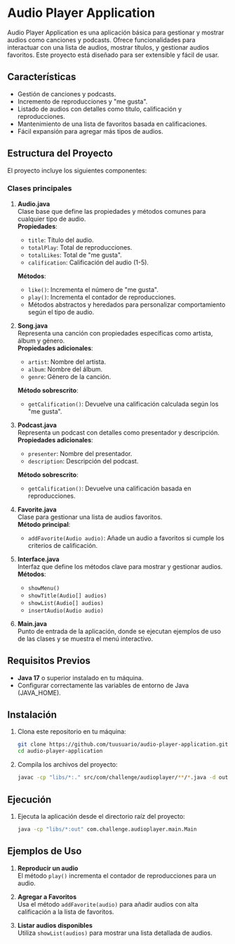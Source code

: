 # Audio Player Application

Audio Player Application es una aplicación básica para gestionar y mostrar audios como canciones y podcasts. Ofrece funcionalidades para interactuar con una lista de audios, mostrar títulos, y gestionar audios favoritos. Este proyecto está diseñado para ser extensible y fácil de usar.

## Características

- Gestión de canciones y podcasts.
- Incremento de reproducciones y "me gusta".
- Listado de audios con detalles como título, calificación y reproducciones.
- Mantenimiento de una lista de favoritos basada en calificaciones.
- Fácil expansión para agregar más tipos de audios.

## Estructura del Proyecto

El proyecto incluye los siguientes componentes:

### Clases principales

1. **Audio.java**  
   Clase base que define las propiedades y métodos comunes para cualquier tipo de audio.  
   **Propiedades**:  
   - `title`: Título del audio.  
   - `totalPlay`: Total de reproducciones.  
   - `totalLikes`: Total de "me gusta".  
   - `calification`: Calificación del audio (1-5).  

   **Métodos**:
   - `like()`: Incrementa el número de "me gusta".
   - `play()`: Incrementa el contador de reproducciones.
   - Métodos abstractos y heredados para personalizar comportamiento según el tipo de audio.

2. **Song.java**  
   Representa una canción con propiedades específicas como artista, álbum y género.  
   **Propiedades adicionales**:  
   - `artist`: Nombre del artista.  
   - `album`: Nombre del álbum.  
   - `genre`: Género de la canción.  

   **Método sobrescrito**:
   - `getCalification()`: Devuelve una calificación calculada según los "me gusta".

3. **Podcast.java**  
   Representa un podcast con detalles como presentador y descripción.  
   **Propiedades adicionales**:  
   - `presenter`: Nombre del presentador.  
   - `description`: Descripción del podcast.  

   **Método sobrescrito**:
   - `getCalification()`: Devuelve una calificación basada en reproducciones.

4. **Favorite.java**  
   Clase para gestionar una lista de audios favoritos.  
   **Método principal**:
   - `addFavorite(Audio audio)`: Añade un audio a favoritos si cumple los criterios de calificación.

5. **Interface.java**  
   Interfaz que define los métodos clave para mostrar y gestionar audios.  
   **Métodos**:
   - `showMenu()`
   - `showTitle(Audio[] audios)`
   - `showList(Audio[] audios)`
   - `insertAudio(Audio audio)`

6. **Main.java**  
   Punto de entrada de la aplicación, donde se ejecutan ejemplos de uso de las clases y se muestra el menú interactivo.

## Requisitos Previos

- **Java 17** o superior instalado en tu máquina.
- Configurar correctamente las variables de entorno de Java (JAVA_HOME).

## Instalación

1. Clona este repositorio en tu máquina:
   ```bash
   git clone https://github.com/tuusuario/audio-player-application.git
   cd audio-player-application
2. Compila los archivos del proyecto:
   ```bash
   javac -cp "libs/*:." src/com/challenge/audioplayer/**/*.java -d out
## Ejecución
   
1. Ejecuta la aplicación desde el directorio raíz del proyecto:
   ```bash
   java -cp "libs/*:out" com.challenge.audioplayer.main.Main
## Ejemplos de Uso

1. **Reproducir un audio**  
   El método `play()` incrementa el contador de reproducciones para un audio.

2. **Agregar a Favoritos**  
   Usa el método `addFavorite(audio)` para añadir audios con alta calificación a la lista de favoritos.

3. **Listar audios disponibles**  
   Utiliza `showList(audios)` para mostrar una lista detallada de audios.

